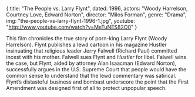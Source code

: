 {
  title: "The People vs. Larry Flynt",
  dated: 1996,
  actors: "Woody Harrelson, Courtney Love, Edward Norton",
  director: "Milos Forman",
  genre: "Drama",
  img: "the-people-vs-larry-flynt-1996-1.jpg",
  youtube: "http://www.youtube.com/watch?v=MeTuNES82O0"
}

This film chronicles the true story of porn-king Larry Flynt (Woody Harrelson). Flynt publishes a lewd cartoon in his magazine Hustler insinuating that religious leader Jerry Falwell (Richard Paul) committed incest with his mother. Falwell sues Flynt and _Hustler_ for libel. Falwell wins the case, but Flynt, aided by attorney Alan Isaacman (Edward Norton), successfully argues in the U.S. Supreme Court that people would have the common sense to understand that the lewd commentary was satirical. Flynt’s distasteful business and bombast underscore the point that the First Amendment was designed first of all to protect unpopular speech.